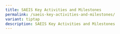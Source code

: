 ```yaml
---
title: SAEIS Key Activities and Milestones
permalink: /saeis-key-activities-and-milestones/
variant: tiptap
description: SAEIS Key Activities and Milestones
---
```

